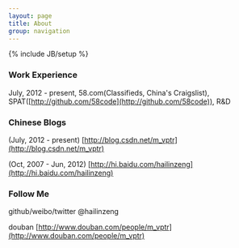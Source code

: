 ```yaml
---
layout: page
title: About
group: navigation
---
```

{% include JB/setup %}

### Work Experience
 
July, 2012 - present, 58.com(Classifieds, China's Craigslist), SPAT([http://github.com/58code](http://github.com/58code)), R&D 


### Chinese Blogs

(July, 2012 - present) [http://blog.csdn.net/m_vptr](http://blog.csdn.net/m_vptr)

(Oct, 2007 - Jun, 2012) [http://hi.baidu.com/hailinzeng](http://hi.baidu.com/hailinzeng)

### Follow Me

github/weibo/twitter @hailinzeng

douban [http://www.douban.com/people/m_vptr](http://www.douban.com/people/m_vptr)